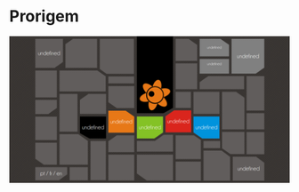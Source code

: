 # Prorigem

![alt tag](https://raw.githubusercontent.com/7rin0/prorigem/master/imagens/screenshot.png)
